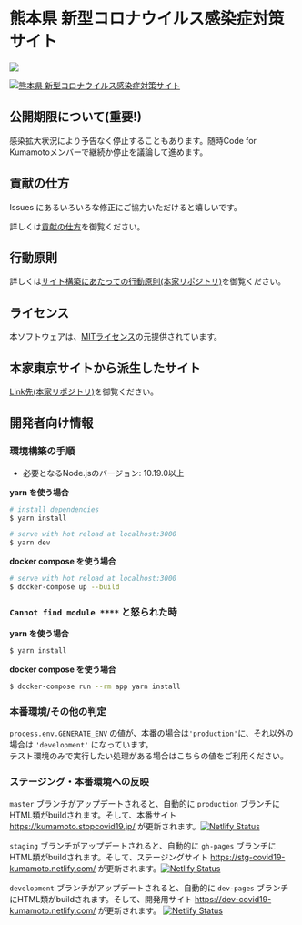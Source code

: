 # 熊本県 新型コロナウイルス感染症対策サイト

![](https://github.com/codeforkumamoto/covid19/workflows/production%20deploy/badge.svg)

[![熊本県 新型コロナウイルス感染症対策サイト](https://user-images.githubusercontent.com/5866690/79036251-66d0e880-7c01-11ea-87bc-d4d0ecd750f3.png)](https://dev-covid19-kumamoto.netlify.com/)
<!--
### 日本語 | [English](./README_EN.md) | [Spanish](./README_ES.md) | [Korean](./README_KO.md) | [Chinese (Taiwan)](./README_ZH_TW.md) | [Chinese (Simplified)](./README_ZH_CN.md) | [Vietnamese](./README_VI.md)
-->

## 公開期限について(重要!)
感染拡大状況により予告なく停止することもあります。随時Code for Kumamotoメンバーで継続か停止を議論して進めます。

## 貢献の仕方
Issues にあるいろいろな修正にご協力いただけると嬉しいです。

詳しくは[貢献の仕方](./.github/CONTRIBUTING.md)を御覧ください。

## 行動原則

詳しくは[サイト構築にあたっての行動原則(本家リポジトリ)](https://github.com/tokyo-metropolitan-gov/covid19/blob/development/CODE_OF_CONDUCT.md)を御覧ください。

## ライセンス

本ソフトウェアは、[MITライセンス](./LICENSE.txt)の元提供されています。

## 本家東京サイトから派生したサイト

[Link先(本家リポジトリ)](https://github.com/tokyo-metropolitan-gov/covid19/blob/development/FORKED_SITES.md)を御覧ください。

## 開発者向け情報

### 環境構築の手順

- 必要となるNode.jsのバージョン: 10.19.0以上

**yarn を使う場合**
```bash
# install dependencies
$ yarn install

# serve with hot reload at localhost:3000
$ yarn dev
```

**docker compose を使う場合**
```bash
# serve with hot reload at localhost:3000
$ docker-compose up --build
```

### `Cannot find module ****` と怒られた時

**yarn を使う場合**
```bash
$ yarn install
```

**docker compose を使う場合**
```bash
$ docker-compose run --rm app yarn install
```

### 本番環境/その他の判定

`process.env.GENERATE_ENV` の値が、本番の場合は`'production'`に、それ以外の場合は `'development'` になっています。  
テスト環境のみで実行したい処理がある場合はこちらの値をご利用ください。

### ステージング・本番環境への反映

`master` ブランチがアップデートされると、自動的に `production` ブランチにHTML類がbuildされます。そして、本番サイト https://kumamoto.stopcovid19.jp/ が更新されます。[![Netlify Status](https://api.netlify.com/api/v1/badges/5c668027-b024-4369-892a-de25f52a5f51/deploy-status)](https://app.netlify.com/sites/stop-covid19-kumamoto/deploys)

`staging` ブランチがアップデートされると、自動的に `gh-pages` ブランチにHTML類がbuildされます。そして、ステージングサイト https://stg-covid19-kumamoto.netlify.com/ が更新されます。[![Netlify Status](https://api.netlify.com/api/v1/badges/a2898428-a455-49c9-88a3-53b44a4eeab0/deploy-status)](https://app.netlify.com/sites/stg-covid19-kumamoto/deploys)

`development` ブランチがアップデートされると、自動的に `dev-pages` ブランチにHTML類がbuildされます。そして、開発用サイト https://dev-covid19-kumamoto.netlify.com/ が更新されます。
[![Netlify Status](https://api.netlify.com/api/v1/badges/34abbf2e-7216-4e28-9cfa-726b4980dc04/deploy-status)](https://app.netlify.com/sites/dev-covid19-kumamoto/deploys)
